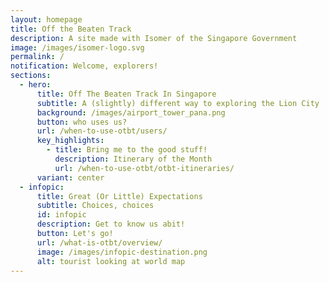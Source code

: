 ```yaml
---
layout: homepage
title: Off the Beaten Track
description: A site made with Isomer of the Singapore Government
image: /images/isomer-logo.svg
permalink: /
notification: Welcome, explorers!
sections:
  - hero:
      title: Off The Beaten Track In Singapore
      subtitle: A (slightly) different way to exploring the Lion City
      background: /images/airport_tower_pana.png
      button: who uses us?
      url: /when-to-use-otbt/users/
      key_highlights:
        - title: Bring me to the good stuff!
          description: Itinerary of the Month
          url: /when-to-use-otbt/otbt-itineraries/
      variant: center
  - infopic:
      title: Great (Or Little) Expectations
      subtitle: Choices, choices
      id: infopic
      description: Get to know us abit!
      button: Let's go!
      url: /what-is-otbt/overview/
      image: /images/infopic-destination.png
      alt: tourist looking at world map
---
```

